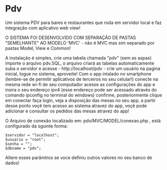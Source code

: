 # Pdv
Um sistema PDV para bares e restaurantes que roda em servidor local e faz integração com aplicativo web view!

O SISTEMA FOI DESENVOLVIDO COM SEPARAÇÃO DE PASTAS "SEMELHANTE" AO MODELO 'MVC' - não é MVC mas sim separado por pastas Model, View e Common!

A instalação é simples, crie uma tabela chamada "pdv" (sem as aspas) importe o arquivo pdv.SQL, o arquivo criará as tabelas automaticamente
suba o servidor e acesse - http://localhost/pdv - crie um usuário na pagina inicial, logue no sistema, aproveite!
Com o app intalado no smartphone (lembre-se de permitir aplicativos de terceiros no seu celular!) conecte na mesma rede wi-fi de seu computador
acesse as configurações do app e insira o seu endereço ipv4 (esse endereço pode ser acessado através do comando ipconfig no terminal do windows) 
confirme, posteriormente clique em conectar faça login, veja a disposição das mesas no seu app, a partir desse ponto voçê tem acesso ao sistema 
atravez do app, voçê pode adicionar e consultar os pedidos das mesas atravez do app!

O Arquivo de conexão localizado em: pdv/MVC/MODEL/conexao.php , está configurado da sguinte forma:

	$servidor = "localhost";
	$usuario = "root";
	$senha = "";
	$dbname = "pdv";
  
Altere esses parâmtros se voce definiu outros valores no seu banco de dados!
